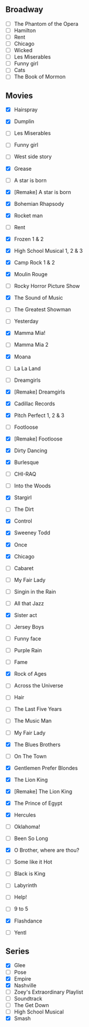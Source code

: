 ## Broadway
- [ ] The Phantom of the Opera
- [ ] Hamilton
- [ ] Rent
- [ ] Chicago
- [ ] Wicked
- [ ] Les Miserables
- [ ] Funny girl
- [ ] Cats
- [ ] The Book of Mormon

## Movies
- [x] Hairspray
- [x] Dumplin
- [ ] Les Miserables
- [ ] Funny girl
- [ ] West side story
- [x] Grease
- [ ] A star is born
- [x] [Remake] A star is born 
- [x] Bohemian Rhapsody
- [x] Rocket man
- [ ] Rent
- [x] Frozen 1 & 2
- [x] High School Musical 1, 2 & 3
- [x] Camp Rock 1 & 2
- [x] Moulin Rouge
- [ ] Rocky Horror Picture Show
- [x] The Sound of Music
- [ ] The Greatest Showman
- [ ] Yesterday
- [x] Mamma Mia! 
- [ ] Mamma Mia 2
- [x] Moana
- [ ] La La Land
- [ ] Dreamgirls
- [x] [Remake] Dreamgirls
- [x] Cadillac Records
- [x] Pitch Perfect 1, 2 & 3
- [ ] Footloose 
- [x] [Remake] Footloose
- [x] Dirty Dancing
- [x] Burlesque
- [ ] CHI-RAQ
- [ ] Into the Woods
- [x] Stargirl
- [ ] The Dirt
- [x] Control
- [x] Sweeney Todd
- [x] Once
- [x] Chicago
- [ ] Cabaret
- [ ] My Fair Lady
- [ ] Singin in the Rain
- [ ] All that Jazz
- [x] Sister act
- [ ] Jersey Boys
- [ ] Funny face
- [ ] Purple Rain
- [ ] Fame
- [x] Rock of Ages
- [ ] Across the Universe
- [ ] Hair
- [ ] The Last Five Years
- [ ] The Music Man
- [ ] My Fair Lady
- [x] The Blues Brothers
- [ ] On The Town
- [x] Gentlemen Prefer Blondes
- [x] The Lion King
- [x] [Remake] The Lion King
- [x] The Prince of Egypt
- [x] Hercules
- [ ] Oklahoma!
- [ ] Been So Long
- [x] O Brother, where are thou?
- [ ] Some like it Hot
- [ ] Black is King
- [ ] Labyrinth
- [ ] Help!
- [ ] 9 to 5
- [x] Flashdance
- [ ] Yentl



## Series
- [x] Glee
- [ ] Pose
- [x] Empire
- [x] Nashville
- [ ] Zoey's Extraordinary Playlist
- [ ] Soundtrack
- [ ] The Get Down
- [ ] High School Musical
- [x] Smash
